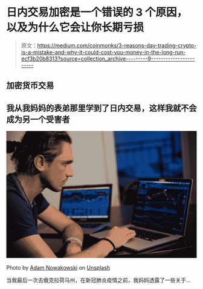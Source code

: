 # 日内交易加密是一个错误的 3 个原因，以及为什么它会让你长期亏损

> 原文：<https://medium.com/coinmonks/3-reasons-day-trading-crypto-is-a-mistake-and-why-it-could-cost-you-money-in-the-long-run-ecf3b20b8313?source=collection_archive---------9----------------------->

## 加密货币交易

## 我从我妈妈的表弟那里学到了日内交易，这样我就不会成为另一个受害者

![](img/c0ed8c8d28251ac4416ec6833df0520d.png)

Photo by [Adam Nowakowski](https://unsplash.com/@adamaszczos?utm_source=medium&utm_medium=referral) on [Unsplash](https://unsplash.com?utm_source=medium&utm_medium=referral)

当我最后一次去俄克拉荷马州，在新冠肺炎疫情之前，我妈妈透露了一些关于…